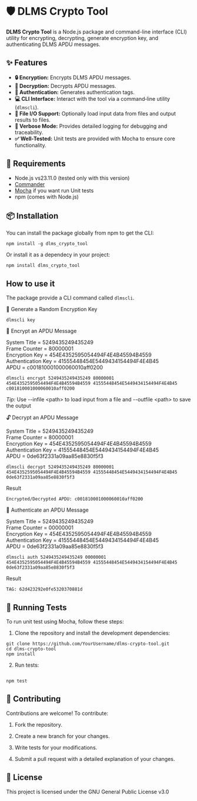 # 🛡️ DLMS Crypto Tool

**DLMS Crypto Tool** is a Node.js package and command-line interface (CLI) utility for encrypting, decrypting, generate encryption key, and authenticating DLMS APDU messages.

## ✨ Features

- **🔒 Encryption:** Encrypts DLMS APDU messages.
- **🔑 Decryption:** Decrypts APDU messages.
- **🧾 Authentication:** Generates authentication tags.
- **💻 CLI Interface:** Interact with the tool via a command‑line utility (`dlmscli`).
- **📁 File I/O Support:** Optionally load input data from files and output results to files.
- **📝 Verbose Mode:** Provides detailed logging for debugging and traceability.
- **✅ Well-Tested:** Unit tests are provided with Mocha to ensure core functionality.

## 🚀 Requirements

- Node.js vs23.11.0 (tested only with this version)
- [Commander](https://www.npmjs.com/package/commander)
- [Mocha](https://mochajs.org/) if you want run Unit tests
- npm (comes with Node.js)

## 📦 Installation

You can install the package globally from npm to get the CLI:

```
npm install -g dlms_crypto_tool
```

Or install it as a dependecy in your project:

```
npm install dlms_crypto_tool
```

## How to use it

The package provide a CLI command called `dlmscli`.

🔑 Generate a Random Encryption Key

```
dlmscli key
```

🔐 Encrypt an APDU Message

System Title = 5249435249435249\
Frame Counter = 80000001\
Encryption Key = 454E4352595054494F4E4B45594B4559\
Authentication Key = 41555448454E5449434154494F4E4B45\
APDU = c001810001000060010aff0200

```
dlmscli encrypt 5249435249435249 80000001 454E4352595054494F4E4B45594B4559 41555448454E5449434154494F4E4B45 c001810001000060010aff0200
```
*Tip:* Use --infile &lt;path&gt; to load input from a file and --outfile &lt;path&gt; to save the output

🔓 Decrypt an APDU Message

System Title = 5249435249435249\
Frame Counter = 80000001\
Encryption Key = 454E4352595054494F4E4B45594B4559\
Authentication Key = 41555448454E5449434154494F4E4B45\
APDU = 0de63f2331a09aa85e8830f5f3

```
dlmscli decrypt 5249435249435249 80000001 454E4352595054494F4E4B45594B4559 41555448454E5449434154494F4E4B45 0de63f2331a09aa85e8830f5f3
```
Result
```
Encrypted/Decrypted APDU: c001810001000060010aff0200
```

🔎 Authenticate an APDU Message

System Title = 5249435249435249\
Frame Counter = 00000001\
Encryption Key = 454E4352595054494F4E4B45594B4559\
Authentication Key = 41555448454E5449434154494F4E4B45\
APDU = 0de63f2331a09aa85e8830f5f3
```
dlmscli auth 5249435249435249 00000001 454E4352595054494F4E4B45594B4559 41555448454E5449434154494F4E4B45 0de63f2331a09aa85e8830f5f3
```
Result
```
TAG: 62d423292e0fe5320370881d
```

## 🧪 Running Tests

To run unit test using Mocha, follow these steps:

1. Clone the repository and install the development dependencies:

```
git clone https://github.com/YourUsername/dlms-crypto-tool.git
cd dlms-crypto-tool
npm install
```
2. Run tests:

```

npm test
```

## 🤝 Contributing

Contributions are welcome! To contribute:

1. Fork the repository.

2. Create a new branch for your changes.

3. Write tests for your modifications.

4. Submit a pull request with a detailed explanation of your changes.

## 📜 License

This project is licensed under the GNU General Public License v3.0